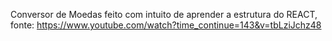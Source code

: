 Conversor de Moedas feito com intuito de aprender a estrutura do REACT, fonte: https://www.youtube.com/watch?time_continue=143&v=tbLziJchz48
